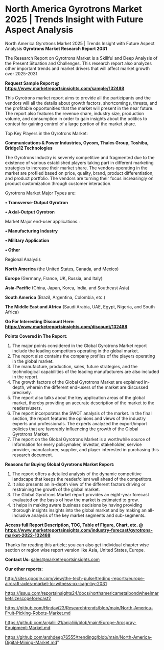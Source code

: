 # North America Gyrotrons Market 2025 | Trends Insight with Future Aspect Analysis
North America Gyrotrons Market 2025 | Trends Insight with Future Aspect Analysis
<strong>Gyrotrons Market Research Report 2031</strong>

The Research Report on Gyrotrons Market is a Skillful and Deep Analysis of the Present Situation and Challenges. This research report also analyzes other important trends and market drivers that will affect market growth over 2025-2031.

<strong>Request Sample Report @ <a href=https://www.marketreportsinsights.com/sample/132488>https://www.marketreportsinsights.com/sample/132488</a></strong>

This Gyrotrons market report aims to provide all the participants and the vendors will all the details about growth factors, shortcomings, threats, and the profitable opportunities that the market will present in the near future. The report also features the revenue share, industry size, production volume, and consumption in order to gain insights about the politics to contest for gaining control of a large portion of the market share.

Top Key Players in the Gyrotrons Market:

<strong>Communications & Power Industries, Gycom, Thales Group, Toshiba, Bridge12 Technologies</strong>

The Gyrotrons Industry is severely competitive and fragmented due to the existence of various established players taking part in different marketing strategies to increase their market share. The vendors operating in the market are profiled based on price, quality, brand, product differentiation, and product portfolio. The vendors are turning their focus increasingly on product customization through customer interaction.

Gyrotrons Market Major Types are:

<strong>• Transverse-Output Gyrotron

• Axial-Output Gyrotron</strong>

Market Major end-user applications :

<strong>• Manufacturing Industry

• Military Application

• Other</strong>

Regional Analysis

</u><strong><b>North America</b></strong> (the United States, Canada, and Mexico)

<strong><b>Europe </b></strong>(Germany, France, UK, Russia, and Italy)

<strong><b>Asia-Pacific</b></strong> (China, Japan, Korea, India, and Southeast Asia)

<strong><b>South America</b></strong> (Brazil, Argentina, Colombia, etc.)

<strong><b>The Middle East and Africa</b></strong> (Saudi Arabia, UAE, Egypt, Nigeria, and South Africa)

<strong>Go For Interesting Discount Here: <a href=https://www.marketreportsinsights.com/discount/132488>https://www.marketreportsinsights.com/discount/132488</a></strong>

<strong>Points Covered in The Report:</strong>
<ol>
  <li>The major points considered in the Global Gyrotrons Market report include the leading competitors operating in the global market.</li>
  <li>The report also contains the company profiles of the players operating in the global market.</li>
  <li>The manufacture, production, sales, future strategies, and the technological capabilities of the leading manufacturers are also included in the report.</li>
  <li>The growth factors of the Global Gyrotrons Market are explained in-depth, wherein the different end-users of the market are discussed precisely.</li>
  <li>The report also talks about the key application areas of the global market, thereby providing an accurate description of the market to the readers/users.</li>
  <li>The report incorporates the SWOT analysis of the market. In the final section, the report features the opinions and views of the industry experts and professionals. The experts analyzed the export/import policies that are favorably influencing the growth of the Global Gyrotrons Market.</li>
  <li>The report on the Global Gyrotrons Market is a worthwhile source of information for every policymaker, investor, stakeholder, service provider, manufacturer, supplier, and player interested in purchasing this research document.</li>
</ol>
<strong>Reasons for Buying Global Gyrotrons Market Report:</strong>

<ol>
  <li>The report offers a detailed analysis of the dynamic competitive landscape that keeps the reader/client well ahead of the competitors.</li>
  <li>It also presents an in-depth view of the different factors driving or restraining the growth of the global market.</li>
  <li>The Global Gyrotrons Market report provides an eight-year forecast evaluated on the basis of how the market is estimated to grow.</li>
  <li>It helps in making aware business decisions by having providing thorough insights insights into the global market and by making an all-inclusive analysis of the key market segments and sub-segments.</li>
</ol>
<strong>Access full Report Description, TOC, Table of Figure, Chart, etc. @ <a href=https://www.marketreportsinsights.com/industry-forecast/gyrotrons-market-2022-132488>https://www.marketreportsinsights.com/industry-forecast/gyrotrons-market-2022-132488</a></strong>


Thanks for reading this article; you can also get individual chapter wise section or region wise report version like Asia, United States, Europe.

<strong>Contact Us:</strong>
sales@marketreportsinsights.com

<strong>Our other reports:</strong>

<a href=http://sites.google.com/view/the-tech-pulse/treding-reports/europe-aircraft-axles-market-to-witness-xx-cagr-by-2031>http://sites.google.com/view/the-tech-pulse/treding-reports/europe-aircraft-axles-market-to-witness-xx-cagr-by-2031</a>

<a href=https://issuu.com/reportsinsights24/docs/northamericametalbondwheelmarketsizescopeforecast2>https://issuu.com/reportsinsights24/docs/northamericametalbondwheelmarketsizescopeforecast2</a>

<a href=https://github.com/Hindavi23/Researchtrends/blob/main/North-America-Fruit-Picking-Robots-Market.md>https://github.com/Hindavi23/Researchtrends/blob/main/North-America-Fruit-Picking-Robots-Market.md</a>

<a href=https://github.com/anjaliiii21/anjaliiii/blob/main/Europe-Arcspray-Equipment-Market.md>https://github.com/anjaliiii21/anjaliiii/blob/main/Europe-Arcspray-Equipment-Market.md</a>

<a href=https://github.com/arshdeep76555/trendingg/blob/main/North-America-Digital-Mining-Market.md>https://github.com/arshdeep76555/trendingg/blob/main/North-America-Digital-Mining-Market.md</a>"
